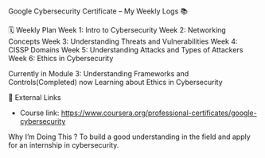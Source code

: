 Google Cybersecurity Certificate – My Weekly Logs 📚

 🗓️ Weekly Plan
 Week 1: Intro to Cybersecurity 
 Week 2: Networking Concepts 
 Week 3: Understanding Threats and Vulnerabilities
 Week 4: CISSP Domains
 Week 5: Understanding Attacks and Types of Attackers
 Week 6: Ethics in Cybersecurity
 
 Currently in Module 3: Understanding Frameworks and Controls(Completed)
              now Learning about Ethics in Cybersecurity


 🔗 External Links
- Course link: https://www.coursera.org/professional-certificates/google-cybersecurity


 Why I’m Doing This ?
To build a good understanding in the field and apply for an internship in cybersecurity.
